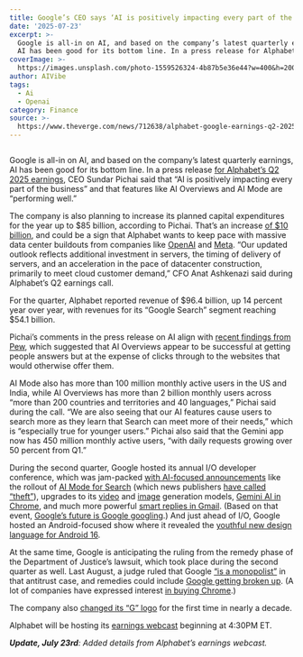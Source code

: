 ```yaml
---
title: Google’s CEO says ‘AI is positively impacting every part of the business’
date: '2025-07-23'
excerpt: >-
  Google is all-in on AI, and based on the company’s latest quarterly earnings,
  AI has been good for its bottom line. In a press release for Alphabet’s...
coverImage: >-
  https://images.unsplash.com/photo-1559526324-4b87b5e36e44?w=400&h=200&fit=crop&auto=format
author: AIVibe
tags:
  - Ai
  - Openai
category: Finance
source: >-
  https://www.theverge.com/news/712638/alphabet-google-earnings-q2-2025-ceo-sundar-pichai-ai
---
```


											

						
<figure>

<img alt="" data-caption="" data-portal-copyright="" data-has-syndication-rights="1" src="https://platform.theverge.com/wp-content/uploads/sites/2/chorus/uploads/chorus_asset/file/23951561/VRG_Illo_STK179_L_Normand_SundarPichai_Neutral.jpg?quality=90&#038;strip=all&#038;crop=0,0,100,100" />
	<figcaption>
		</figcaption>
</figure>
<p class="has-text-align-none">Google is all-in on AI, and based on the company’s latest quarterly earnings, AI has been good for its bottom line. In a press release <a href="https://abc.xyz/assets/cc/27/3ada14014efbadd7a58472f1f3f4/2025q2-alphabet-earnings-release.pdf">for Alphabet’s Q2 2025 earnings</a>, CEO Sundar Pichai said that “AI is positively impacting every part of the business” and that features like AI Overviews and AI Mode are “performing well.”</p>

<p class="has-text-align-none">The company is also planning to increase its planned capital expenditures for the year up to $85 billion, according to Pichai. That’s an increase <a href="https://www.reuters.com/technology/alphabet-ceo-reaffirms-planned-75-billion-capital-spending-2025-2025-04-09/">of $10 billion</a>, and could be a sign that Alphabet wants to keep pace with massive data center buildouts from companies like <a href="https://www.theverge.com/2025/1/21/24348816/openai-softbank-ai-data-center-stargate-project">OpenAI</a> and <a href="https://www.theverge.com/news/707082/meta-is-building-several-multi-gigawatt-compute-clusters-according-to-mark-zuckerberg">Meta</a>. “Our updated outlook reflects additional investment in servers, the timing of delivery of servers, and an acceleration in the pace of datacenter construction, primarily to meet cloud customer demand,” CFO Anat Ashkenazi said during Alphabet’s Q2 earnings call.</p>

<p class="has-text-align-none">For the quarter, Alphabet reported revenue of $96.4 billion, up 14 percent year over year, with revenues for its “Google Search” segment reaching $54.1 billion.</p>

<p class="has-text-align-none">Pichai’s comments in the press release on AI align with <a href="https://www.pewresearch.org/short-reads/2025/07/22/google-users-are-less-likely-to-click-on-links-when-an-ai-summary-appears-in-the-results/">recent findings from Pew</a>, which suggested that AI Overviews appear to be successful at getting people answers but at the expense of clicks through to the websites that would otherwise offer them. </p>

<p class="has-text-align-none">AI Mode also has more than 100 million monthly active users in the US and India, while AI Overviews has more than 2 billion monthly users across “more than 200 countries and territories and 40 languages,” Pichai said during the call. “We are also seeing that our AI features cause users to search more as they learn that Search can meet more of their needs,” which is “especially true for younger users.” Pichai also said that the Gemini app now has 450 million monthly active users, “with daily requests growing over 50 percent from Q1.”</p>

<p class="has-text-align-none">During the second quarter, Google hosted its annual I/O developer conference, which was jam-packed <a href="https://www.theverge.com/news/669408/google-io-2025-biggest-announcements-ai-gemini">with AI-focused announcements</a> like the rollout of <a href="https://www.theverge.com/google-io/670439/google-ai-mode-search-io-2025">AI Mode for Search</a> (which news publishers <a href="https://www.theverge.com/news/672132/news-media-alliance-google-ai-mode-theft">have called “theft”</a>), upgrades to its <a href="https://www.theverge.com/ai-artificial-intelligence/673719/google-veo-3-ai-video-audio-sound-effects">video</a> and <a href="https://www.theverge.com/news/670364/google-imagen-4-image-generation-spell-io-2025">image</a> generation models, <a href="https://www.theverge.com/google/673659/gemini-google-chrome-integration-agentic-era">Gemini AI in Chrome</a>, and much more powerful <a href="https://www.theverge.com/news/670166/google-gmail-ai-smart-replies-emails-io-2025">smart replies in Gmail</a>. (Based on that event, <a href="https://www.theverge.com/google/671200/google-googling-ai-mode-project-mariner-i-o-2025">Google’s future is Google googling</a>.) And just ahead of I/O, Google hosted an Android-focused show where it revealed the <a href="https://www.theverge.com/news/664316/android-material-three-expressive-design-ui-io">youthful new design language for Android 16</a>.</p>

<p class="has-text-align-none">At the same time, Google is anticipating the ruling from the remedy phase of the Department of Justice’s lawsuit, which took place during the second quarter as well. Last August, a judge ruled that Google <a href="https://www.theverge.com/2024/8/5/24155520/judge-rules-on-us-doj-v-google-antitrust-search-suit">“is a monopolist”</a> in that antitrust case, and remedies could include <a href="https://www.theverge.com/policy/652170/google-search-ad-tech-remedies-antitrust-chrome-breakup">Google getting broken up</a>. (A lot of companies have expressed interest <a href="https://www.theverge.com/chrome/656613/google-chrome-buyers-openai-yahoo-perplexity">in buying Chrome</a>.)</p>

<p class="has-text-align-none">The company also <a href="https://www.theverge.com/news/664958/google-g-logo-gradient-design-change">changed its “G” logo</a> for the first time in nearly a decade.</p>

<p class="has-text-align-none">Alphabet will be hosting its <a href="https://abc.xyz/2025-q2-earnings-call/">earnings webcast</a> beginning at 4:30PM ET.</p>

<p class="has-text-align-none"><em><strong>Update, July 23rd</strong>: Added details from Alphabet’s earnings webcast.</em></p>
						
									
